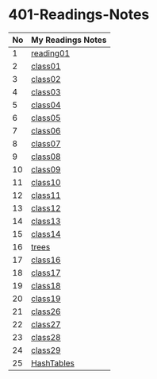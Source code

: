 # 401-Readings-Notes



No | My Readings Notes 
---|-------------
1|[reading01](reading01.md)
2|[class01](class01.md)
3|[class02](class02.md)
4|[class03](class03.md)
5|[class04](class04.md)
6|[class05](class05.md)
7|[class06](class06.md)
8|[class07](class07.md)
9|[class08](class08.md)
10|[class09](class09.md)
11|[class10](class10.md)
12|[class11](class11.md)
13|[class12](class12.md)
14|[class13](class13.md)
15|[class14](class14.md)
16|[trees](trees.md)
17|[class16](class16.md)
18|[class17](class17.md)
19|[class18](class18.md)
20|[class19](class19.md)
21|[class26](class26.md)
22|[class27](class27.md)
23|[class28](class28.md)
24|[class29](class29.md)
25|[HashTables](HashTables.md)




